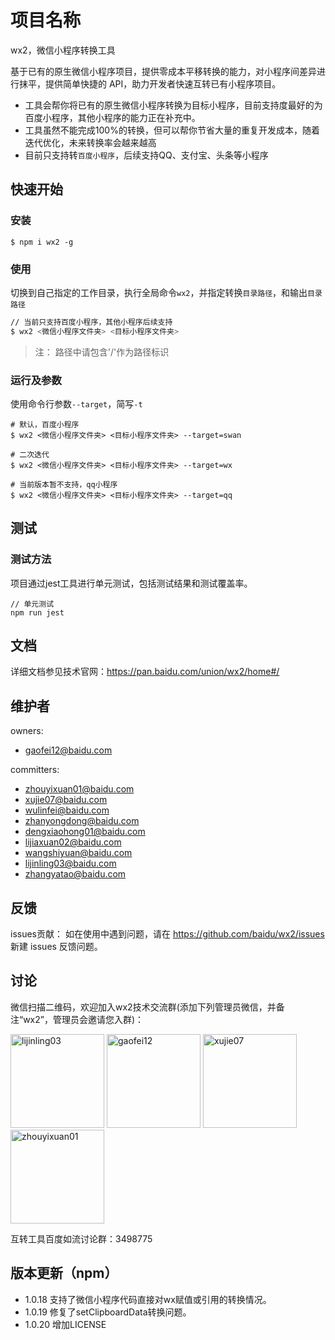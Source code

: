 # 项目名称
wx2，微信小程序转换工具

基于已有的原生微信小程序项目，提供零成本平移转换的能力，对小程序间差异进行抹平，提供简单快捷的 API，助力开发者快速互转已有小程序项目。

* 工具会帮你将已有的原生微信小程序转换为目标小程序，目前支持度最好的为百度小程序，其他小程序的能力正在补充中。
* 工具虽然不能完成100%的转换，但可以帮你节省大量的重复开发成本，随着迭代优化，未来转换率会越来越高
* 目前只支持转`百度小程序`，后续支持QQ、支付宝、头条等小程序

## 快速开始

### 安装

```
$ npm i wx2 -g
```

### 使用
切换到自己指定的工作目录，执行全局命令`wx2`，并指定转换`目录路径`，和输出`目录路径`

```bash
// 当前只支持百度小程序，其他小程序后续支持
$ wx2 <微信小程序文件夹> <目标小程序文件夹>
```
> 注： 路径中请包含'/'作为路径标识

### 运行及参数
使用命令行参数`--target`，简写`-t`
```
# 默认，百度小程序
$ wx2 <微信小程序文件夹> <目标小程序文件夹> --target=swan

# 二次迭代
$ wx2 <微信小程序文件夹> <目标小程序文件夹> --target=wx

# 当前版本暂不支持，qq小程序
$ wx2 <微信小程序文件夹> <目标小程序文件夹> --target=qq
```

## 测试

### 测试方法

项目通过jest工具进行单元测试，包括测试结果和测试覆盖率。
```
// 单元测试
npm run jest
```

## 文档

详细文档参见技术官网：https://pan.baidu.com/union/wx2/home#/

## 维护者

owners: 
* gaofei12@baidu.com

committers: 
* zhouyixuan01@baidu.com
* xujie07@baidu.com
* wulinfei@baidu.com
* zhanyongdong@baidu.com
* dengxiaohong01@baidu.com
* lijiaxuan02@baidu.com
* wangshiyuan@baidu.com
* lijinling03@baidu.com
* zhangyatao@baidu.com


## 反馈

issues贡献： 如在使用中遇到问题，请在 https://github.com/baidu/wx2/issues 新建 issues 反馈问题。

## 讨论

微信扫描二维码，欢迎加入wx2技术交流群(添加下列管理员微信，并备注“wx2”，管理员会邀请您入群)：

<img src="https://staticsns.cdn.bcebos.com/amis/2021-3/1615548842994/jinlin.png" width = "150" height = "150" alt="lijinling03" />
<img src="https://issuecdn.baidupcs.com/issue/netdisk/ts_ad/help/1605775336.jpg" width = "150" height = "150" alt="gaofei12" />
<img src="https://issuecdn.baidupcs.com/issue/netdisk/ts_ad/help/1605775338.jpg" width = "150" height = "150" alt="xujie07" />
<img src="https://issuecdn.baidupcs.com/issue/netdisk/ts_ad/help/1605784743.jpg" width = "150" height = "150" alt="zhouyixuan01" />


互转工具百度如流讨论群：3498775




## 版本更新（npm）
* 1.0.18  支持了微信小程序代码直接对wx赋值或引用的转换情况。
* 1.0.19  修复了setClipboardData转换问题。
* 1.0.20  增加LICENSE